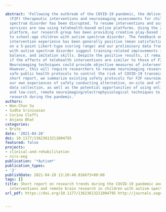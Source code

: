 ---
abstract: 'Following the outbreak of the COVID-19 pandemic, the delivery of face-to-face
  (F2F) therapeutic interventions and neuroimaging assessments for children with autism
  spectrum disorder has been disrupted. To resume interventions and assessments, many
  services are now using telehealth-based online platforms. Using the Zoom conferencing
  platform, our research group has been providing creative play-based interventions
  to school-age children with autism spectrum disorder. The feedback on this telehealth
  intervention experience has been generally positive (mean satisfaction score: 4.4
  on a 5-point Likert-type scoring range) and our preliminary data from six children
  with autism spectrum disorder suggest training-related improvements in gross motor,
  balance, and imitation skills. Despite the positive results, it remains to be explored
  if the effects of telehealth interventions are similar to those of F2F interventions.
  Neuroimaging techniques could provide objective measures of intervention effects.
  However, this will require researchers to resume neuroimaging research while adopting
  safe public health protocols to control the risk of COVID-19 transmission. In this
  short report, we summarize existing safety protocols for F2F neuroimaging research,
  our own experiences of safely conducting alternative, on-site and off-site neuroimaging
  data collection, as well as the potential opportunities of using online data sharing
  and low-cost, remote neuroimaging/electrophysiological techniques to continue brain
  research during the pandemic.'
authors:
- Wan-Chun Su
- Sudha Srinivasan
- Corina Cleffi
- Anjana Bhat
categories:
- Brite
date: '2021-04-28'
doi: 10.1177/13623613211004795
featured: false
projects:
- clinical-and-rehabilitation
- nirs-eeg
publication: '*Autism*'
publication_types:
- '2'
publishDate: 2021-04-28 13:20:40.016673+00:00
tags: []
title: Short report on research trends during the COVID-19 pandemic and use of telehealth
  interventions and remote brain research in children with autism spectrum disorder
url_pdf: https://doi.org/10.1177/13623613211004795 http://journals.sagepub.com/doi/10.1177/13623613211004795

---
